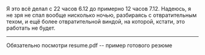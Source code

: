 Я это всё делал с 22 часов 6.12 до примерно 12 часов 7.12. 
Надеюсь, я не зря не спал вообще нисколько ночью, разбираясь с отвратительным техом, и ещё более отвратительной виндой, на которой, кстати, это работать не будет.

---
Обязательно посмотри resume.pdf -- пример готового резюме
